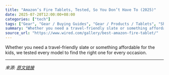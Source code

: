 ```yaml
---
title: "Amazon’s Fire Tablets, Tested, So You Don’t Have To (2025)"
date: 2025-07-20T12:00:00+08:00
categories: ["tech"]
tags: ["Gear", "Gear / Buying Guides", "Gear / Products / Tablets", "Shopping", "Fire tablets", "Amazon", "buying guides", "tablets", "Buying Guide"]
summary: "Whether you need a travel-friendly slate or something affordable for the kids, we tested every model to find the right one for every occasion."
source_url: "https://www.wired.com/gallery/best-amazon-fire-tablet/"
---
```


Whether you need a travel-friendly slate or something affordable for the kids, we tested every model to find the right one for every occasion.

---

*来源: [原文链接](https://www.wired.com/gallery/best-amazon-fire-tablet/)*
